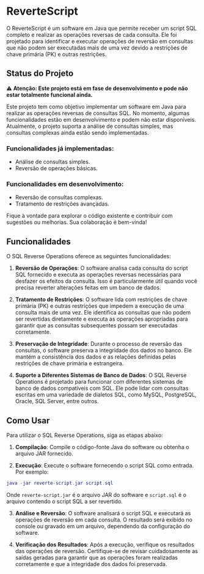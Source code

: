 # ReverteScript

O ReverteScript é um software em Java que permite receber um script SQL completo e realizar as operações reversas de cada consulta. Ele foi projetado para identificar e executar operações de reversão em consultas que não podem ser executadas mais de uma vez devido a restrições de chave primária (PK) e outras restrições.

## Status do Projeto

⚠️ **Atenção: Este projeto está em fase de desenvolvimento e pode não estar totalmente funcional ainda.**

Este projeto tem como objetivo implementar um software em Java para realizar as operações reversas de consultas SQL. No momento, algumas funcionalidades estão em desenvolvimento e podem não estar disponíveis. Atualmente, o projeto suporta a análise de consultas simples, mas consultas complexas ainda estão sendo implementadas. 

### Funcionalidades já implementadas:
- Análise de consultas simples.
- Reversão de operações básicas.

### Funcionalidades em desenvolvimento:
- Reversão de consultas complexas.
- Tratamento de restrições avançadas.

Fique à vontade para explorar o código existente e contribuir com sugestões ou melhorias. Sua colaboração é bem-vinda!

## Funcionalidades

O SQL Reverse Operations oferece as seguintes funcionalidades:

1. **Reversão de Operações**: O software analisa cada consulta do script SQL fornecido e executa as operações reversas necessárias para desfazer os efeitos da consulta. Isso é particularmente útil quando você precisa reverter alterações feitas em um banco de dados.

2. **Tratamento de Restrições**: O software lida com restrições de chave primária (PK) e outras restrições que impedem a execução de uma consulta mais de uma vez. Ele identifica as consultas que não podem ser revertidas diretamente e executa as operações apropriadas para garantir que as consultas subsequentes possam ser executadas corretamente.

3. **Preservação de Integridade**: Durante o processo de reversão das consultas, o software preserva a integridade dos dados no banco. Ele mantém a consistência dos dados e as relações definidas pelas restrições de chave primária e estrangeira.

4. **Suporte a Diferentes Sistemas de Banco de Dados**: O SQL Reverse Operations é projetado para funcionar com diferentes sistemas de banco de dados compatíveis com SQL. Ele pode lidar com consultas escritas em uma variedade de dialetos SQL, como MySQL, PostgreSQL, Oracle, SQL Server, entre outros.

## Como Usar

Para utilizar o SQL Reverse Operations, siga as etapas abaixo:

1. **Compilação**: Compile o código-fonte Java do software ou obtenha o arquivo JAR fornecido.

2. **Execução**: Execute o software fornecendo o script SQL como entrada. Por exemplo:

```lua
java -jar reverte-script.jar script.sql
```

Onde `reverte-script.jar` é o arquivo JAR do software e `script.sql` é o arquivo contendo o script SQL a ser revertido.

3. **Análise e Reversão**: O software analisará o script SQL e executará as operações de reversão em cada consulta. O resultado será exibido no console ou gravado em um arquivo, dependendo da configuração do software.

4. **Verificação dos Resultados**: Após a execução, verifique os resultados das operações de reversão. Certifique-se de revisar cuidadosamente as saídas geradas para garantir que as operações foram realizadas corretamente e que a integridade dos dados foi preservada.
